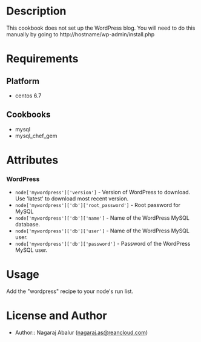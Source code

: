 Description
===========
This cookbook does not set up the WordPress blog. You will need to do this manually by going to http://hostname/wp-admin/install.php 

Requirements
============

Platform
--------
* centos 6.7

Cookbooks
---------

* mysql
* mysql_chef_gem


Attributes
==========

### WordPress

* `node['mywordpress']['version']` - Version of WordPress to download. Use 'latest' to download most recent version.
* `node['mywordpress']['db']['root_password']` - Root password for MySQL 
* `node['mywordpress']['db']['name']` - Name of the WordPress MySQL database.
* `node['mywordpress']['db']['user']` - Name of the WordPress MySQL user.
* `node['mywordpress']['db']['password']` - Password of the WordPress MySQL user. 

Usage
=====

Add the "wordpress" recipe to your node's run list.

License and Author
==================

* Author:: Nagaraj Abalur  (nagaraj.as@reancloud.com)
